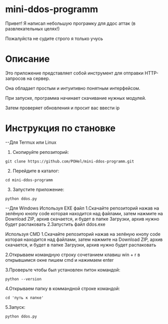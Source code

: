 # mini-ddos-programm
Привет!
Я написал небольшую програмку для ддос аттак (в развлекательных целях!)

Пожалуйста не судите строго я только учусь

# Описание

Это приложение представляет собой инструмент для отправки HTTP-запросов на сервер. 

Она обладает простым и интуитивно понятным интерфейсом.

При запуске, программа начинает скачивание нужных модулей. 

Затем проверяет обновления и просит вас ввести ip


# Инструкция по становке
--Для Termux или Linux
1. Скопируйте репозиторий:

```
git clone https://github.com/POHel/mini-ddos-programm.git
```

2. Перейдите в каталог:

```
cd mini-ddos-programm
```

3. Запустите приложение:
   
```
python ddos.py
```
--Для Windows
Используя EXE файл
1.Скачайте репозиторий нажав на зелёную кнопу code которая находится над файлами, 
затем нажмите на Download ZIP, архив скачается, и будет в папке Загрузки, архив нужно будет распаковать
2.Запустить файл ddos.exe

Используя CMD
1.Скачайте репозиторий нажав на зелёную кнопу code которая находится над файлами, 
затем нажмите на Download ZIP, архив скачается, и будет в папке Загрузки, архив нужно будет распаковать

2.Открываем командную строку
сочетанием клавиш win + r 
в открывшимся окне пишем cmd и нажимаем enter

3.Проверьте чтобы был установлен питон
командой:

```
python --version
```

4.Открываем папку в коммандной строке командой:

```
cd 'путь к папке'
```

5.Запуск:

```
python ddos.py
```











